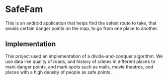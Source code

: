 SafeFam
===================================

This is an android application that helps find the safest route to take, that avoids certain danger points on the map, to go from one place to another. 

Implementation
---------------
This project used an implementation of a divide-and-conquer algorithm. We use data like quality of roads, and history of crimes in different places to mark danger points, and mark spots such as malls, movie theatres, and places with a high density of people as safe points.
